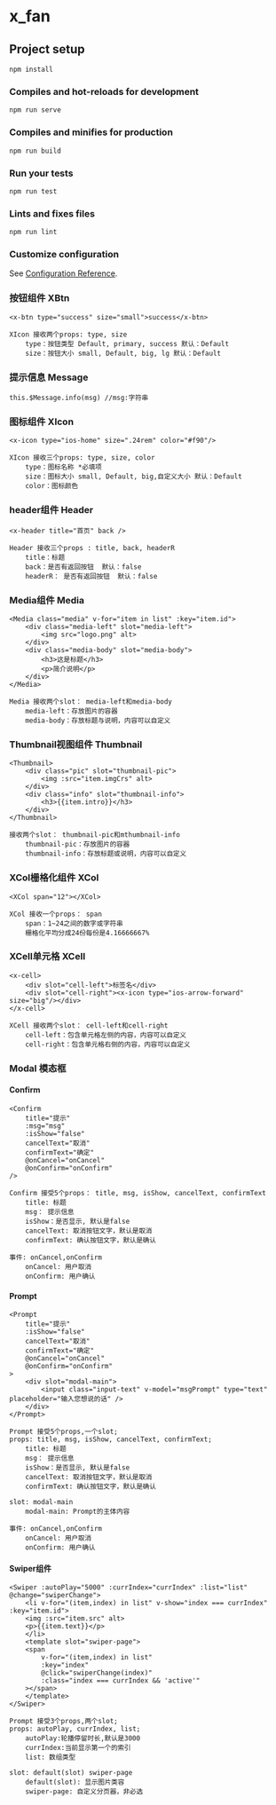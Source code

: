 # x_fan

## Project setup
```
npm install
```

### Compiles and hot-reloads for development
```
npm run serve
```

### Compiles and minifies for production
```
npm run build
```

### Run your tests
```
npm run test
```

### Lints and fixes files
```
npm run lint
```

### Customize configuration
See [Configuration Reference](https://cli.vuejs.org/config/).

### 按钮组件 XBtn
```
<x-btn type="success" size="small">success</x-btn>

XIcon 接收两个props: type, size
    type：按钮类型 Default, primary, success 默认：Default
    size：按钮大小 small, Default, big, lg 默认：Default
```
### 提示信息 Message
```
this.$Message.info(msg) //msg:字符串
```
### 图标组件 XIcon
```
<x-icon type="ios-home" size=".24rem" color="#f90"/>

XIcon 接收三个props: type, size, color
    type：图标名称 *必填项
    size：图标大小 small, Default, big,自定义大小 默认：Default
    color：图标颜色
```
### header组件 Header
```
<x-header title="首页" back />

Header 接收三个props : title, back, headerR
    title：标题
    back：是否有返回按钮  默认：false
    headerR： 是否有返回按钮  默认：false
```
### Media组件 Media
```
<Media class="media" v-for="item in list" :key="item.id">
    <div class="media-left" slot="media-left">
        <img src="logo.png" alt>
    </div>
    <div class="media-body" slot="media-body">
        <h3>这是标题</h3>
        <p>简介说明</p>
    </div>
</Media>

Media 接收两个slot： media-left和media-body
    media-left：存放图片的容器
    media-body：存放标题与说明，内容可以自定义
```
### Thumbnail视图组件 Thumbnail
```
<Thumbnail>
    <div class="pic" slot="thumbnail-pic">
        <img :src="item.imgCrs" alt>
    </div>
    <div class="info" slot="thumbnail-info">
        <h3>{{item.intro}}</h3>
    </div>
</Thumbnail>

接收两个slot： thumbnail-pic和mthumbnail-info
    thumbnail-pic：存放图片的容器
    thumbnail-info：存放标题或说明，内容可以自定义
```
### XCol栅格化组件 XCol
```
<XCol span="12"></XCol>

XCol 接收一个props： span
    span：1~24之间的数字或字符串
    栅格化平均分成24份每份是4.16666667%
```
### XCell单元格 XCell
```
<x-cell>
    <div slot="cell-left">标签名</div>
    <div slot="cell-right"><x-icon type="ios-arrow-forward" size="big"/></div>
</x-cell>

XCell 接收两个slot： cell-left和cell-right
    cell-left：包含单元格左侧的内容，内容可以自定义
    cell-right：包含单元格右侧的内容，内容可以自定义
```
### Modal 模态框
#### Confirm
```
<Confirm 
    title="提示" 
    :msg="msg" 
    :isShow="false" 
    cancelText="取消"
    confirmText="确定"
    @onCancel="onCancel" 
    @onConfirm="onConfirm" 
/>

Confirm 接受5个props： title, msg, isShow, cancelText, confirmText
    title: 标题
    msg： 提示信息
    isShow：是否显示, 默认是false
    cancelText: 取消按钮文字，默认是取消
    confirmText: 确认按钮文字，默认是确认

事件: onCancel,onConfirm
    onCancel: 用户取消
    onConfirm: 用户确认

```
#### Prompt
```
<Prompt 
    title="提示" 
    :isShow="false" 
    cancelText="取消"
    confirmText="确定"
    @onCancel="onCancel" 
    @onConfirm="onConfirm"
>
    <div slot="modal-main">
        <input class="input-text" v-model="msgPrompt" type="text" placeholder="输入您想说的话" /> 
    </div>
</Prompt>

Prompt 接受5个props,一个slot;
props: title, msg, isShow, cancelText, confirmText;
    title: 标题
    msg： 提示信息
    isShow：是否显示, 默认是false
    cancelText: 取消按钮文字，默认是取消
    confirmText: 确认按钮文字，默认是确认

slot: modal-main
    modal-main: Prompt的主体内容

事件: onCancel,onConfirm
    onCancel: 用户取消
    onConfirm: 用户确认
```
#### Swiper组件
```
<Swiper :autoPlay="5000" :currIndex="currIndex" :list="list" @change="swiperChange">
    <li v-for="(item,index) in list" v-show="index === currIndex" :key="item.id">
    <img :src="item.src" alt>
    <p>{{item.text}}</p>
    </li>
    <template slot="swiper-page">
    <span
        v-for="(item,index) in list"
        :key="index"
        @click="swiperChange(index)"
        :class="index === currIndex && 'active'"
    ></span>
    </template>
</Swiper>

Prompt 接受3个props,两个slot;
props: autoPlay, currIndex, list;
    autoPlay:轮播停留时长,默认是3000
    currIndex:当前显示第一个的索引
    list: 数组类型

slot: default(slot) swiper-page
    default(slot): 显示图片类容
    swiper-page: 自定义分页器，非必选




```



